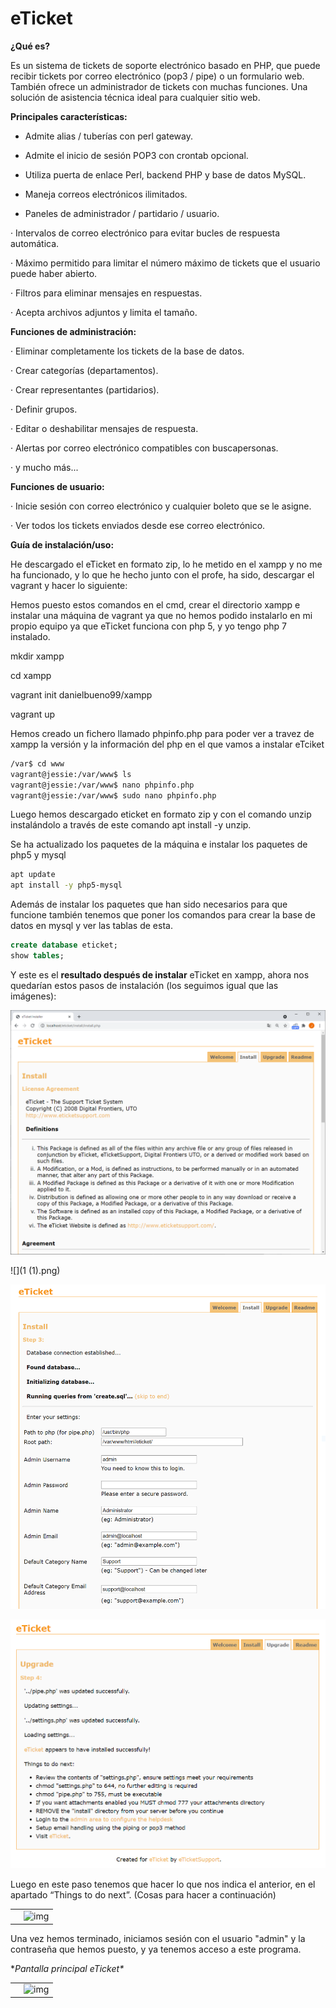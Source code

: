 # eTicket

**¿Qué es?**

Es un sistema de tickets de soporte electrónico basado en PHP, que puede recibir tickets por correo electrónico (pop3 / pipe) o un formulario web. También ofrece un administrador de tickets con muchas funciones. Una solución de asistencia técnica ideal para cualquier sitio web.


**Principales características:**

- Admite alias / tuberías con perl gateway.

-  Admite el inicio de sesión POP3 con crontab opcional.

- Utiliza puerta de enlace Perl, backend PHP y base de datos MySQL.

- Maneja correos electrónicos ilimitados.

- Paneles de administrador / partidario / usuario.

·     Intervalos de correo electrónico para evitar bucles de respuesta automática.

·     Máximo permitido para limitar el número máximo de tickets que el usuario puede haber abierto.

·     Filtros para eliminar mensajes en respuestas.

·     Acepta archivos adjuntos y limita el tamaño.


**Funciones de administración:**

·     Eliminar completamente los tickets de la base de datos.

·     Crear categorías (departamentos).

·     Crear representantes (partidarios).

·     Definir grupos.

·     Editar o deshabilitar mensajes de respuesta.

·     Alertas por correo electrónico compatibles con buscapersonas.

·     y mucho más...


**Funciones de usuario:**

·     Inicie sesión con correo electrónico y cualquier boleto que se le asigne.

·     Ver todos los tickets enviados desde ese correo electrónico. 

**Guía de instalación/uso:**

He descargado el eTicket en formato zip, lo he metido en el xampp y no me ha funcionado, y lo que he hecho junto con el profe, ha sido, descargar el vagrant y hacer lo siguiente:


Hemos puesto estos comandos en el cmd, crear el directorio xampp e instalar una máquina de vagrant ya que no hemos podido instalarlo en mi propio equipo ya que eTicket funciona con php 5, y yo tengo php 7 instalado.

mkdir xampp

cd xampp

vagrant init danielbueno99/xampp

vagrant up

 

Hemos creado un fichero llamado phpinfo.php para poder ver a travez de xampp la versión y la información del php en el que vamos a instalar eTciket

```bash
/var$ cd www
vagrant@jessie:/var/www$ ls
vagrant@jessie:/var/www$ nano phpinfo.php
vagrant@jessie:/var/www$ sudo nano phpinfo.php
```

Luego hemos descargado eticket en formato zip y con el comando unzip instalándolo a través de este comando apt install -y unzip.

 

Se ha actualizado los paquetes de la máquina e instalar los paquetes de php5 y mysql

```bash
apt update
apt install -y php5-mysql
```


Además de instalar los paquetes que han sido necesarios para que funcione también tenemos que poner los comandos para crear la base de datos en mysql y ver las tablas de esta.

```sql
create database eticket;
show tables;
```

Y este es el **resultado después de instalar** eTicket en xampp, ahora nos quedarían estos pasos de instalación (los seguimos igual que las imágenes):


![](1.png)

![](1 (1).png)

![](2.png)

![](3.png)

Luego en este paso tenemos que hacer lo que nos indica el anterior, en el apartado “Things to do next”. (Cosas para hacer a continuación)



|      |                                                              |
| ---- | ------------------------------------------------------------ |
|      | ![img](file:///C:/Users/Javi/AppData/Local/Temp/msohtmlclip1/01/clip_image010.png) |

 





Una vez hemos terminado, iniciamos sesión con el usuario "admin" y la contraseña que hemos puesto, y ya tenemos acceso a este programa.

 

**Pantalla principal eTicket\**



|      |                                                              |
| ---- | ------------------------------------------------------------ |
|      | ![img](file:///C:/Users/Javi/AppData/Local/Temp/msohtmlclip1/01/clip_image012.png) |

 



 
